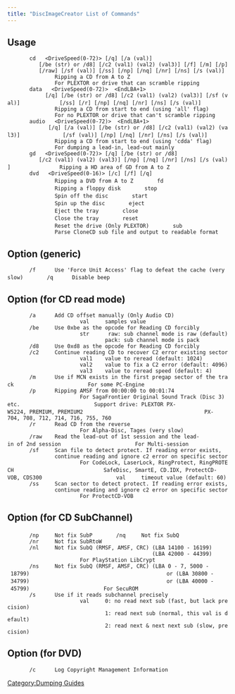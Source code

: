```yaml
---
title: "DiscImageCreator List of Commands"
---
```


## Usage

`       cd `<DriveLetter>` `<Filename>` <DriveSpeed(0-72)> [/q] [/a (val)]`
`          [/be (str) or /d8] [/c2 (val1) (val2) (val3)] [/f] [/m] [/p]`
`          [/raw] [/sf (val)] [/ss] [/np] [/nq] [/nr] [/ns] [/s (val)]`
`               Ripping a CD from A to Z`
`               For PLEXTOR or drive that can scramble ripping`
`       data `<DriveLetter>` `<Filename>` <DriveSpeed(0-72)> `<StartLBA>` <EndLBA+1>`
`            [/q] [/be (str) or /d8] [/c2 (val1) (val2) (val3)] [/sf (val)]`
`            [/ss] [/r] [/np] [/nq] [/nr] [/ns] [/s (val)]`
`               Ripping a CD from start to end (using 'all' flag)`
`               For no PLEXTOR or drive that can't scramble ripping`
`       audio `<DriveLetter>` `<Filename>` <DriveSpeed(0-72)> `<StartLBA>` <EndLBA+1>`
`             [/q] [/a (val)] [/be (str) or /d8] [/c2 (val1) (val2) (val3)]`
`             [/sf (val)] [/np] [/nq] [/nr] [/ns] [/s (val)]`
`               Ripping a CD from start to end (using 'cdda' flag)`
`               For dumping a lead-in, lead-out mainly`
`       gd `<DriveLetter>` `<Filename>` <DriveSpeed(0-72)> [/q] [/be (str) or /d8]`
`          [/c2 (val1) (val2) (val3)] [/np] [/nq] [/nr] [/ns] [/s (val)]`
`               Ripping a HD area of GD from A to Z`
`       dvd `<DriveLetter>` `<Filename>` <DriveSpeed(0-16)> [/c] [/f] [/q]`
`               Ripping a DVD from A to Z`
`       fd `<DriveLetter>` `<Filename>
`               Ripping a floppy disk`
`       stop `<DriveLetter>
`               Spin off the disc`
`       start `<DriveLetter>
`               Spin up the disc`
`       eject `<DriveLetter>
`               Eject the tray`
`       close `<DriveLetter>
`               Close the tray`
`       reset `<DriveLetter>
`               Reset the drive (Only PLEXTOR)`
`       sub `<Subfile>
`               Parse CloneCD sub file and output to readable format`

## Option (generic)

`       /f      Use 'Force Unit Access' flag to defeat the cache (very slow)`
`       /q      Disable beep`

## Option (for CD read mode)

`       /a      Add CD offset manually (Only Audio CD)`
`                       val     samples value`
`       /be     Use 0xbe as the opcode for Reading CD forcibly`
`                       str      raw: sub channel mode is raw (default)`
`                               pack: sub channel mode is pack`
`       /d8     Use 0xd8 as the opcode for Reading CD forcibly`
`       /c2     Continue reading CD to recover C2 error existing sector`
`                       val1    value to reread (default: 1024)`
`                       val2    value to fix a C2 error (default: 4096)`
`                       val3    value to reread speed (default: 4)`
`       /m      Use if MCN exists in the first pregap sector of the track`
`                       For some PC-Engine`
`       /p      Ripping AMSF from 00:00:00 to 00:01:74`
`                       For SagaFrontier Original Sound Track (Disc 3) etc.`
`                       Support drive: PLEXTOR PX-W5224, PREMIUM, PREMIUM2`
`                                      PX-704, 708, 712, 714, 716, 755, 760`
`       /r      Read CD from the reverse`
`                       For Alpha-Disc, Tages (very slow)`
`       /raw    Read the lead-out of 1st session and the lead-in of 2nd session`
`                       For Multi-session`
`       /sf     Scan file to detect protect. If reading error exists,`
`               continue reading and ignore c2 error on specific sector`
`                       For CodeLock, LaserLock, RingProtect, RingPROTECH`
`                            SafeDisc, SmartE, CD.IDX, ProtectCD-VOB, CDS300`
`                       val     timeout value (default: 60)`
`       /ss     Scan sector to detect protect. If reading error exists,`
`               continue reading and ignore c2 error on specific sector`
`                       For ProtectCD-VOB`

## Option (for CD SubChannel)

`       /np     Not fix SubP`
`       /nq     Not fix SubQ`
`       /nr     Not fix SubRtoW`
`       /nl     Not fix SubQ (RMSF, AMSF, CRC) (LBA 14100 - 16199)`
`                                              (LBA 42000 - 44399)`
`                       For PlayStation LibCrypt`
`       /ns     Not fix SubQ (RMSF, AMSF, CRC) (LBA 0 - 7, 5000 - 18799)`
`                                           or (LBA 30800 - 34799)`
`                                           or (LBA 40000 - 45799)`
`                       For SecuROM`
`       /s      Use if it reads subchannel precisely`
`                       val     0: no read next sub (fast, but lack precision)`
`                               1: read next sub (normal, this val is default)`
`                               2: read next & next next sub (slow, precision)`

## Option (for DVD)

`       /c      Log Copyright Management Information`

[Category:Dumping Guides](Category:Dumping_Guides "wikilink")